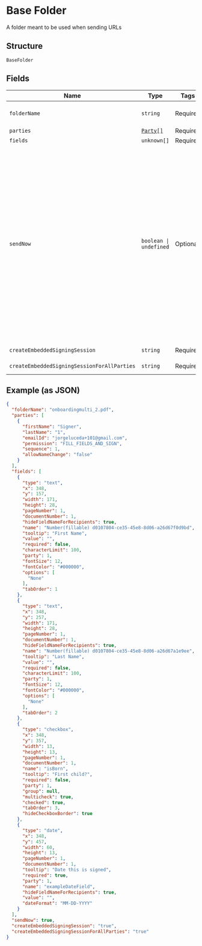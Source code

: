 
# Base Folder

A folder meant to be used when sending URLs

## Structure

`BaseFolder`

## Fields

| Name | Type | Tags | Description |
|  --- | --- | --- | --- |
| `folderName` | `string` | Required | Name of the document(s) folder |
| `parties` | [`Party[]`](../../doc/models/party.md) | Required | - |
| `fields` | `unknown[]` | Required | - |
| `sendNow` | `boolean \| undefined` | Optional | Use this field to send the folder to the recipient parties. Each party will then receive a unique link in their email to sign the document. The invitation mail and subject in this case will be the same as the default invitation mail setup in your account.<br>**Default**: `true` |
| `createEmbeddedSigningSession` | `string` | Required | **Default**: `'true'` |
| `createEmbeddedSigningSessionForAllParties` | `string` | Required | **Default**: `'true'` |

## Example (as JSON)

```json
{
  "folderName": "onboardingmulti_2.pdf",
  "parties": [
    {
      "firstName": "Signer",
      "lastName": "1",
      "emailId": "jorgeluceda+101@gmail.com",
      "permission": "FILL_FIELDS_AND_SIGN",
      "sequence": 1,
      "allowNameChange": "false"
    }
  ],
  "fields": [
    {
      "type": "text",
      "x": 348,
      "y": 157,
      "width": 171,
      "height": 28,
      "pageNumber": 1,
      "documentNumber": 1,
      "hideFieldNameForRecipients": true,
      "name": "Number(fillable) d0107804-ce35-45e8-8d06-a26d67f0d9bd",
      "tooltip": "First Name",
      "value": "",
      "required": false,
      "characterLimit": 100,
      "party": 1,
      "fontSize": 12,
      "fontColor": "#000000",
      "options": [
        "None"
      ],
      "tabOrder": 1
    },
    {
      "type": "text",
      "x": 348,
      "y": 257,
      "width": 171,
      "height": 28,
      "pageNumber": 1,
      "documentNumber": 1,
      "hideFieldNameForRecipients": true,
      "name": "Number(fillable) d0107804-ce35-45e8-8d06-a26d67a1e9ee",
      "tooltip": "Last Name",
      "value": "",
      "required": false,
      "characterLimit": 100,
      "party": 1,
      "fontSize": 12,
      "fontColor": "#000000",
      "options": [
        "None"
      ],
      "tabOrder": 2
    },
    {
      "type": "checkbox",
      "x": 348,
      "y": 357,
      "width": 13,
      "height": 13,
      "pageNumber": 1,
      "documentNumber": 1,
      "name": "isBorn",
      "tooltip": "First child?",
      "required": false,
      "party": 1,
      "group": null,
      "multicheck": true,
      "checked": true,
      "tabOrder": 3,
      "hideCheckboxBorder": true
    },
    {
      "type": "date",
      "x": 348,
      "y": 457,
      "width": 60,
      "height": 13,
      "pageNumber": 1,
      "documentNumber": 1,
      "tooltip": "Date this is signed",
      "required": true,
      "party": 1,
      "name": "exampleDateField",
      "hideFieldNameForRecipients": true,
      "value": "",
      "dateFormat": "MM-DD-YYYY"
    }
  ],
  "sendNow": true,
  "createEmbeddedSigningSession": "true",
  "createEmbeddedSigningSessionForAllParties": "true"
}
```

